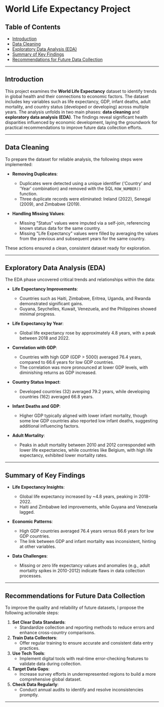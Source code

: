 # World Life Expectancy Project

## Table of Contents
- [Introduction](#introduction)
- [Data Cleaning](#data-cleaning)
- [Exploratory Data Analysis (EDA)](#exploratory-data-analysis-eda)
- [Summary of Key Findings](#summary-of-key-findings)
- [Recommendations for Future Data Collection](#recommendations-for-future-data-collection)

---

## Introduction
This project examines the **World Life Expectancy** dataset to identify trends in global health and their connections to economic factors. The dataset includes key variables such as life expectancy, GDP, infant deaths, adult mortality, and country status (developed or developing) across multiple years. The analysis unfolds in two main phases: **data cleaning** and **exploratory data analysis (EDA)**. The findings reveal significant health disparities influenced by economic development, laying the groundwork for practical recommendations to improve future data collection efforts.

---

## Data Cleaning
To prepare the dataset for reliable analysis, the following steps were implemented:

- **Removing Duplicates**:  
  - Duplicates were detected using a unique identifier ('Country' and 'Year' combination) and removed with the SQL `ROW_NUMBER()` function.  
  - Three duplicate records were eliminated: Ireland (2022), Senegal (2009), and Zimbabwe (2019).  

- **Handling Missing Values**:  
  - Missing "Status" values were imputed via a self-join, referencing known status data for the same country.  
  - Missing "Life Expectancy" values were filled by averaging the values from the previous and subsequent years for the same country.  

These actions ensured a clean, consistent dataset ready for exploration.

---

## Exploratory Data Analysis (EDA)
The EDA phase uncovered critical trends and relationships within the data:

- **Life Expectancy Improvements**:  
  - Countries such as Haiti, Zimbabwe, Eritrea, Uganda, and Rwanda demonstrated significant gains.  
  - Guyana, Seychelles, Kuwait, Venezuela, and the Philippines showed minimal progress.  

- **Life Expectancy by Year**:  
  - Global life expectancy rose by approximately 4.8 years, with a peak between 2018 and 2022.  

- **Correlation with GDP**:  
  - Countries with high GDP (GDP > 5000) averaged 76.4 years, compared to 66.6 years for low GDP countries.  
  - The correlation was more pronounced at lower GDP levels, with diminishing returns as GDP increased.  

- **Country Status Impact**:  
  - Developed countries (32) averaged 79.2 years, while developing countries (162) averaged 66.8 years.  

- **Infant Deaths and GDP**:  
  - Higher GDP typically aligned with lower infant mortality, though some low GDP countries also reported low infant deaths, suggesting additional influencing factors.  

- **Adult Mortality**:  
  - Peaks in adult mortality between 2010 and 2012 corresponded with lower life expectancies, while countries like Belgium, with high life expectancy, exhibited lower mortality rates.  

---

## Summary of Key Findings
- **Life Expectancy Insights**:  
  - Global life expectancy increased by ~4.8 years, peaking in 2018-2022.  
  - Haiti and Zimbabwe led improvements, while Guyana and Venezuela lagged.  

- **Economic Patterns**:  
  - High GDP countries averaged 76.4 years versus 66.6 years for low GDP countries.  
  - The link between GDP and infant mortality was inconsistent, hinting at other variables.  

- **Data Challenges**:  
  - Missing or zero life expectancy values and anomalies (e.g., adult mortality spikes in 2010-2012) indicate flaws in data collection processes.  

---

## Recommendations for Future Data Collection
To improve the quality and reliability of future datasets, I propose the following actionable steps:

1. **Set Clear Data Standards**:  
   - Standardize collection and reporting methods to reduce errors and enhance cross-country comparisons.  
2. **Train Data Collectors**:  
   - Offer regular training to ensure accurate and consistent data entry practices.  
3. **Use Tech Tools**:  
   - Implement digital tools with real-time error-checking features to validate data during collection.  
4. **Target Data Gaps**:  
   - Increase survey efforts in underrepresented regions to build a more comprehensive global dataset.  
5. **Check Data Regularly**:  
   - Conduct annual audits to identify and resolve inconsistencies promptly.  

---

